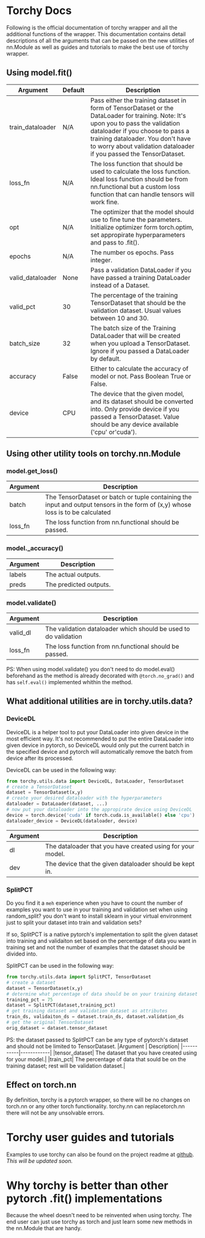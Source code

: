 # Torchy Docs
Following is the official documentation of torchy wrapper and all the additional functions of the wrapper. This documentation contains detail descriptions of all the arguments that can be passed on the new utilities of nn.Module as well as guides and tutorials to make the best use of torchy wrapper.
## Using model.fit()
|Argument | Default| Description|
|---------|----------|--------|
|train_dataloader| N/A| Pass either the training dataset in form of TensorDataset or the DataLoader for training. Note: It's upon you to pass the validation dataloader if you choose to pass a training dataloader. You don't have to worry about validation dataloader if you passed the TensorDataset.
|loss_fn| N/A| The loss function that should be used to calculate the loss function. Ideal loss function should be from nn.functional but a custom loss function that can handle tensors will work fine.
|opt| N/A| The optimizer that the model should use to fine tune the parameters. Initialize optimizer form torch.optim, set appropirate hyperparameters and pass to .fit().
|epochs|N/A| The number os epochs. Pass integer.
|valid_dataloader| None| Pass a validation DataLoader if you have passed a training DataLoader instead of a Dataset.
|valid_pct| 30 | The percentage of the training TensorDataset that should be the validation dataset. Usual values between 10 and 30.
|batch_size| 32 | The batch size of the Training DataLoader that will be created when you upload a TensorDataset. Ignore if you passed a DataLoader by default.
|accuracy| False| Either to calculate the accuracy of model or not. Pass Boolean True or False.
|device| CPU | The device that the given model, and its dataset should be converted into. Only provide device if you passed a TensorDataset. Value should be any device available ('cpu' or'cuda').

## Using other utility tools on torchy.nn.Module
### model.get_loss()
|Argument | Description|
|-----------|-------------|
|batch| The TensorDataset or batch or tuple containing the input and output tensors in the form of (x,y) whose loss is to be calculated|
|loss_fn| The loss function from nn.functional should be passed.|
### model._accuracy()
|Argument | Description|
|-----------|-------------|
|labels| The actual outputs.|
|preds|The predicted outputs.|

### model.validate()
|Argument | Description|
|-----------|------------|
|valid_dl | The validation dataloader which should be used to do validation|
|loss_fn| The loss function from nn.functional should be passed.|

PS: When using model.validate() you don't need to do model.eval() beforehand as the method is already decorated with `@torch.no_grad()` and has `self.eval()` implemented whithin the method.

## What additional utilities are in torchy.utils.data?

###  DeviceDL
DeviceDL is a helper tool to put your DataLoader into given device in the most efficient way. It's not recommended to put the entire DataLoader into given device in pytorch, so DeviceDL would only put the current batch in the specified device and pytorch will automatically remove the batch from device after its processed.

DeviceDL can be used in the following way:
```python
from torchy.utils.data import DeviceDL, DataLoader, TensorDataset
# create a TensorDataset
dataset = TensorDataset(x,y)
# create your desired dataloader with the hyperparameters
dataloader = DataLoader(dataset, ...)
# now put your dataloader into the appropirate device using DeviceDL
device = torch.device('cuda' if torch.cuda.is_available() else 'cpu')
dataloader_device = DeviceDL(dataloader, device)
```
|Argument | Description|
|-----------|------------|
|dl| The dataloader that you have created using for your model.|
|dev| The device that the given dataloader should be kept in.|


### SplitPCT
Do you find it a `meh` experience when you have to count the number of examples you want to use in your training and validation set when using random_split? you don't want to install sklearn in your virtual environment just to split your dataset into train and validation sets?

If so, SplitPCT is a native pytorch's implementation to split the given dataset into training and validaiton set based on the percentage of data you want in training set and not the number of examples that the dataset should be divided into.

SplitPCT can be used in the following way:
```python
from torchy.utils.data import SplitPCT, TensorDataset
# create a dataset
dataset = TensorDataset(x,y)
# determine what percentage of data should be on your training dataset
training_pct = 75
dataset = SplitPCT(dataset,training_pct)
# get training dataset and validation dataset as attributes
train_ds, validaiton_ds = dataset.train_ds, dataset.validation_ds
# get the original TensorDataset
orig_dataset = dataset.tensor_dataset
```
PS: the dataset passed to SplitPCT can be any type of pytorch's dataset and should not be limited to TensorDataset.
|Argument | Description|
|-----------|------------|
|tensor_dataset| The dataset that you have created using for your model.|
|train_pct| The percentage of data that sould be on the training dataset; rest will be validation dataset.|
## Effect on torch.nn

By definition, torchy is a pytorch wrapper, so there will be no changes on torch.nn or any other torch functionality. torchy.nn can replacetorch.nn there will not be any unsolvable errors.
# Torchy user guides and tutorials
Examples to use torchy can also be found on the project readme at [github](https://github.com/ashimdahal/torchy). 
<i>This will be updated soon.</i>

# Why torchy is better than other pytorch .fit() implementations
Because the wheel doesn't need to be reinvented when using torchy. The end user can just use torchy as torch and just learn some new methods in the nn.Module that are handy. 